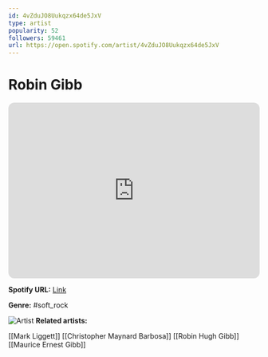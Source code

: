 ```yaml
---
id: 4vZduJO8Uukqzx64de5JxV
type: artist
popularity: 52
followers: 59461
url: https://open.spotify.com/artist/4vZduJO8Uukqzx64de5JxV
---
```

# Robin Gibb

<iframe style="border-radius:12px" src="https://open.spotify.com/embed/artist/4vZduJO8Uukqzx64de5JxV" width="100%" height="352" frameBorder="0" allowfullscreen="" allow="autoplay; clipboard-write; encrypted-media; fullscreen; picture-in-picture" loading="lazy"></iframe>

**Spotify URL:** [Link](https://open.spotify.com/artist/4vZduJO8Uukqzx64de5JxV)

**Genre:**  #soft_rock

![Artist](https://i.scdn.co/image/015bbf1b43cc3d67d79889cf0621c6d5ed2718ec)
**Related artists:**

[[Mark Liggett]]
[[Christopher Maynard Barbosa]]
[[Robin Hugh Gibb]]
[[Maurice Ernest Gibb]]
